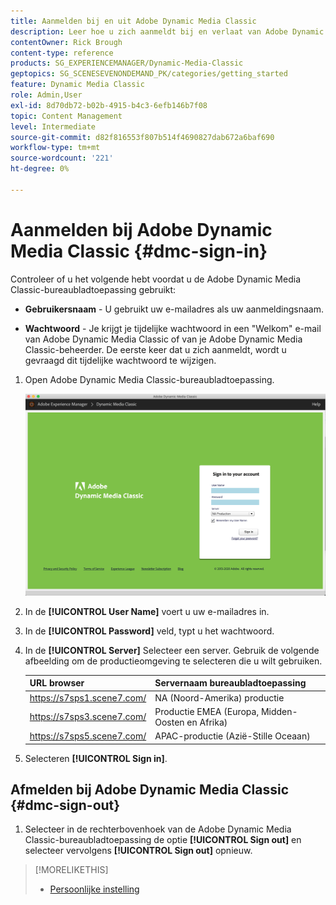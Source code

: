 ```yaml
---
title: Aanmelden bij en uit Adobe Dynamic Media Classic
description: Leer hoe u zich aanmeldt bij en verlaat van Adobe Dynamic Media Classic en verbinding maakt met een productieomgevingsserver in Noord-Amerika (NA), of Europa, Midden-Oosten, Afrika (EMEA) of Azië-Pacific (APAC).
contentOwner: Rick Brough
content-type: reference
products: SG_EXPERIENCEMANAGER/Dynamic-Media-Classic
geptopics: SG_SCENESEVENONDEMAND_PK/categories/getting_started
feature: Dynamic Media Classic
role: Admin,User
exl-id: 8d70db72-b02b-4915-b4c3-6efb146b7f08
topic: Content Management
level: Intermediate
source-git-commit: d82f816553f807b514f4690827dab672a6baf690
workflow-type: tm+mt
source-wordcount: '221'
ht-degree: 0%

---
```


<!-- UPDATE THIS TOPIC AFTER DECEMBER 31, 2020!!!!! -->

# Aanmelden bij Adobe Dynamic Media Classic {#dmc-sign-in}

Controleer of u het volgende hebt voordat u de Adobe Dynamic Media Classic-bureaubladtoepassing gebruikt:

* **Gebruikersnaam** - U gebruikt uw e-mailadres als uw aanmeldingsnaam.

* **Wachtwoord** - Je krijgt je tijdelijke wachtwoord in een &quot;Welkom&quot; e-mail van Adobe Dynamic Media Classic of van je Adobe Dynamic Media Classic-beheerder. De eerste keer dat u zich aanmeldt, wordt u gevraagd dit tijdelijke wachtwoord te wijzigen.

1. Open Adobe Dynamic Media Classic-bureaubladtoepassing.

   ![Aanmelden bij Adobe Dynamic Media Classic](/help/using/assets/dmclassic-login1.png)

1. In de **[!UICONTROL User Name]** voert u uw e-mailadres in.
1. In de **[!UICONTROL Password]** veld, typt u het wachtwoord.
1. In de **[!UICONTROL Server]** Selecteer een server.
Gebruik de volgende afbeelding om de productieomgeving te selecteren die u wilt gebruiken.

   | URL browser | Servernaam bureaubladtoepassing |
   | --- | --- |
   | https://s7sps1.scene7.com/ | NA (Noord-Amerika) productie |
   | https://s7sps3.scene7.com/ | Productie EMEA (Europa, Midden-Oosten en Afrika) |
   | https://s7sps5.scene7.com/ | APAC-productie (Azië-Stille Oceaan) |

1. Selecteren **[!UICONTROL Sign in]**.

## Afmelden bij Adobe Dynamic Media Classic {#dmc-sign-out}

1. Selecteer in de rechterbovenhoek van de Adobe Dynamic Media Classic-bureaubladtoepassing de optie **[!UICONTROL Sign out]** en selecteer vervolgens **[!UICONTROL Sign out]** opnieuw.

>[!MORELIKETHIS]
>
>* [Persoonlijke instelling](personal-setup.md#personal_setup)
